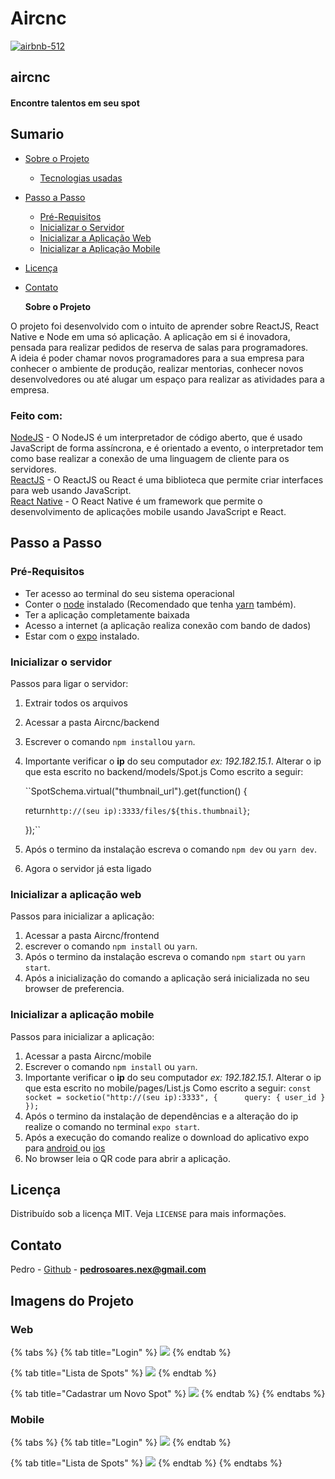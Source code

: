 # Aircnc

[![airbnb-512](https://i.ibb.co/9hSwZdG/airbnb-512.png)](https://imgbb.com/)

## aircnc

#### Encontre talentos em seu spot

## Sumario

* [Sobre o Projeto](./#sobre-o-projeto)
  * [Tecnologias usadas](./#feito-com)
* [Passo a Passo](./#passo-a-passo)
  * [Pré-Requisitos](./#pre-requisitos)
  * [Inicializar o Servidor](./#inicializar-o-servidor)
  * [Inicializar a Aplicação Web](./#inicializar-a-aplicação-web)
  * [Inicializar a Aplicação Mobile](./#inicializar-a-aplicação-mobile)
* [Licença](./#Licença)
* [Contato](./#Contato)

  **Sobre o Projeto**

O projeto foi desenvolvido com o intuito de aprender sobre ReactJS, React Native e Node em uma só aplicação. A aplicação em si é inovadora, pensada para realizar pedidos de reserva de salas para programadores.  
A ideia é poder chamar novos programadores para a sua empresa para conhecer o ambiente de produção, realizar mentorias, conhecer novos desenvolvedores ou até alugar um espaço para realizar as atividades para a empresa.

### Feito com:

[NodeJS](https://nodejs.org/en/) - O NodeJS é um interpretador de código aberto, que é usado JavaScript de forma assíncrona, e é orientado a evento, o interpretador tem como base realizar a conexão de uma linguagem de cliente para os servidores.  
[ReactJS](https://pt-br.reactjs.org) - O ReactJS ou React é uma biblioteca que permite criar interfaces para web usando JavaScript.  
[React Native](http://facebook.github.io/react-native/) - O React Native é um framework que permite o desenvolvimento de aplicações mobile usando JavaScript e React.

## Passo a Passo

### Pré-Requisitos

* Ter acesso ao terminal do seu sistema operacional
* Conter o [node](https://nodejs.org) instalado \(Recomendado que tenha [yarn](https://yarnpkg.com/lang/en/) também\).
* Ter a aplicação completamente baixada
* Acesso a internet \(a aplicação realiza conexão com bando de dados\)
* Estar com o [expo](https://expo.io/learn) instalado.

### Inicializar o servidor

Passos para ligar o servidor:

1. Extrair todos os arquivos
2. Acessar a pasta Aircnc/backend
3. Escrever o comando `npm install`ou `yarn`.
4. Importante verificar o **ip** do seu computador _ex: 192.182.15.1_. Alterar o ip que esta escrito no backend/models/Spot.js Como escrito a seguir:

   \`\`SpotSchema.virtual\("thumbnail\_url"\).get\(function\(\) {

   return`http://(seu ip):3333/files/${this.thumbnail}`;

   }\);\`\`

5. Após o termino da instalação escreva o comando `npm dev` ou `yarn dev`.
6. Agora o servidor já esta ligado

### Inicializar a aplicação web

Passos para inicializar a aplicação:

1. Acessar a pasta Aircnc/frontend
2. escrever o comando `npm install` ou `yarn`.
3. Após o termino da instalação escreva o comando `npm start` ou `yarn start`.
4. Após a inicialização do comando a aplicação será inicializada no seu browser de preferencia.

### Inicializar a aplicação mobile

Passos para inicializar a aplicação:

1. Acessar a pasta Aircnc/mobile
2. Escrever o comando `npm install` ou `yarn`.
3. Importante verificar o **ip** do seu computador _ex: 192.182.15.1_. Alterar o ip que esta escrito no mobile/pages/List.js Como escrito a seguir: `const socket = socketio("http://(seu ip):3333", {      query: { user_id }  });`
4. Após o termino da instalação de dependências e a alteração do ip realize o comando no terminal `expo start`.
5. Após a execução do comando realize o download do aplicativo expo para [android ](https://play.google.com/store/apps/details?id=host.exp.exponent&referrer=www)ou [ios](https://apps.apple.com/app/apple-store/id982107779)
6. No browser leia o QR code para abrir a aplicação.

## Licença

Distribuído sob a licença MIT. Veja `LICENSE` para mais informações.

## Contato

Pedro - [Github](https://github.com/Pedronex) - **pedrosoares.nex@gmail.com**

## Imagens do Projeto

### Web

{% tabs %}
{% tab title="Login" %}
![](https://i.ibb.co/xDLj57p/Screenshot-2.png)
{% endtab %}

{% tab title="Lista de Spots" %}
![](https://i.ibb.co/hsZggZK/Screenshot-3.png)
{% endtab %}

{% tab title="Cadastrar um Novo Spot" %}
![](https://i.ibb.co/bFjkqMW/Screenshot-1.png)
{% endtab %}
{% endtabs %}

### Mobile

{% tabs %}
{% tab title="Login" %}
![](https://i.ibb.co/j42hSQq/Screenshot-20191007-155104-Expo.png)
{% endtab %}

{% tab title="Lista de Spots" %}
![](https://i.ibb.co/4MsTndY/Screenshot-20191007-162242-Expo.png)
{% endtab %}
{% endtabs %}

         

